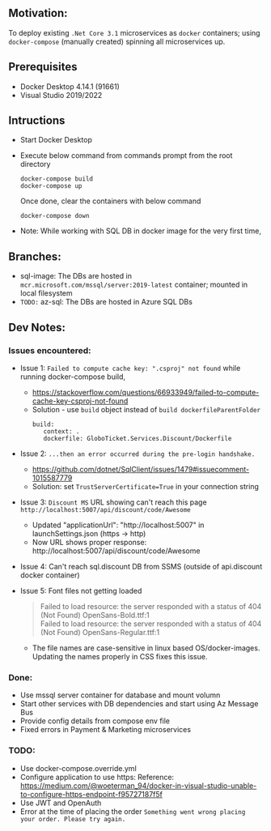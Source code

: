 
## Motivation:

To deploy existing `.Net Core 3.1` microservices as `docker` containers; using `docker-compose` (manually created) spinning all microservices up.

## Prerequisites

- Docker Desktop 4.14.1 (91661)
- Visual Studio 2019/2022

## Intructions

- Start Docker Desktop
- Execute below command from commands prompt from the root directory

    ```console
    docker-compose build
    docker-compose up
    ```
    Once done, clear the containers with below command

    ```console
    docker-compose down
    ```

- Note: While working with SQL DB in docker image for the very first time, 

## Branches:
- sql-image: The DBs are hosted in `mcr.microsoft.com/mssql/server:2019-latest` container; mounted in local filesystem
- `TODO:` az-sql: The DBs are hosted in Azure SQL DBs

## Dev Notes:

### Issues encountered:

- Issue 1: `Failed to compute cache key: ".csproj" not found` while running docker-compose build, 
    - https://stackoverflow.com/questions/66933949/failed-to-compute-cache-key-csproj-not-found
    - Solution - use `build` object instead of `build dockerfileParentFolder`
        ``` lang: python
        build:
           context: .
           dockerfile: GloboTicket.Services.Discount/Dockerfile
        ```

- Issue 2: `...then an error occurred during the pre-login handshake.`
    - https://github.com/dotnet/SqlClient/issues/1479#issuecomment-1015587779
    - Solution: set `TrustServerCertificate=True` in your connection string
    
- Issue 3: `Discount MS` URL showing can't reach this page `http://localhost:5007/api/discount/code/Awesome`
    - Updated "applicationUrl": "http://localhost:5007" in launchSettings.json (https -> http)
    - Now URL shows proper response: http://localhost:5007/api/discount/code/Awesome

- Issue 4: Can't reach sql.discount DB from SSMS (outside of api.discount docker container)

- Issue 5: Font files not getting loaded  
    > Failed to load resource: the server responded with a status of 404 (Not Found)     OpenSans-Bold.ttf:1  
    > Failed to load resource: the server responded with a status of 404 (Not Found)     OpenSans-Regular.ttf:1  

    - The file names are case-sensitive in linux based OS/docker-images. Updating the names properly in CSS fixes this issue.

### Done:
- Use mssql server container for database and mount volumn
- Start other services with DB dependencies and start using Az Message Bus
- Provide config details from compose env file
- Fixed errors in Payment & Marketing microservices

### TODO:
- Use docker-compose.override.yml
- Configure application to use https: Reference: https://medium.com/@woeterman_94/docker-in-visual-studio-unable-to-configure-https-endpoint-f95727187f5f
- Use JWT and OpenAuth
- Error at the time of placing the order `Something went wrong placing your order. Please try again.`